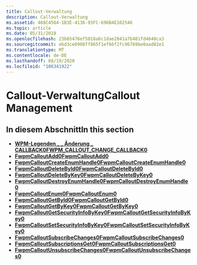 ```yaml
---
title: Callout-Verwaltung
description: Callout-Verwaltung
ms.assetid: 468C4564-1B3E-4136-93FC-696B4E102546
ms.topic: article
ms.date: 05/31/2018
ms.openlocfilehash: 23b65476ef5018a6c1dae2841a7b481fd4640ca3
ms.sourcegitcommit: ebd3ce6908ff865f1ef66f2fc96769be0aad82e1
ms.translationtype: MT
ms.contentlocale: de-DE
ms.lasthandoff: 08/19/2020
ms.locfileid: "106341922"
---
```

# <a name="callout-management"></a><span data-ttu-id="29230-103">Callout-Verwaltung</span><span class="sxs-lookup"><span data-stu-id="29230-103">Callout Management</span></span>

## <a name="in-this-section"></a><span data-ttu-id="29230-104">In diesem Abschnitt</span><span class="sxs-lookup"><span data-stu-id="29230-104">In this section</span></span>

-   [<span data-ttu-id="29230-105">**WPM-Legenden \_ \_ Änderung \_ CALLBACK0**</span><span class="sxs-lookup"><span data-stu-id="29230-105">**FWPM\_CALLOUT\_CHANGE\_CALLBACK0**</span></span>](/windows/win32/api/fwpmu/nc-fwpmu-fwpm_callout_change_callback0)
-   [<span data-ttu-id="29230-106">**FwpmCalloutAdd0**</span><span class="sxs-lookup"><span data-stu-id="29230-106">**FwpmCalloutAdd0**</span></span>](/windows/desktop/api/Fwpmu/nf-fwpmu-fwpmcalloutadd0)
-   [<span data-ttu-id="29230-107">**FwpmCalloutCreateEnumHandle0**</span><span class="sxs-lookup"><span data-stu-id="29230-107">**FwpmCalloutCreateEnumHandle0**</span></span>](/windows/desktop/api/Fwpmu/nf-fwpmu-fwpmcalloutcreateenumhandle0)
-   [<span data-ttu-id="29230-108">**FwpmCalloutDeleteById0**</span><span class="sxs-lookup"><span data-stu-id="29230-108">**FwpmCalloutDeleteById0**</span></span>](/windows/desktop/api/Fwpmu/nf-fwpmu-fwpmcalloutdeletebyid0)
-   [<span data-ttu-id="29230-109">**FwpmCalloutDeleteByKey0**</span><span class="sxs-lookup"><span data-stu-id="29230-109">**FwpmCalloutDeleteByKey0**</span></span>](/windows/desktop/api/Fwpmu/nf-fwpmu-fwpmcalloutdeletebykey0)
-   [<span data-ttu-id="29230-110">**FwpmCalloutDestroyEnumHandle0**</span><span class="sxs-lookup"><span data-stu-id="29230-110">**FwpmCalloutDestroyEnumHandle0**</span></span>](/windows/desktop/api/Fwpmu/nf-fwpmu-fwpmcalloutdestroyenumhandle0)
-   [<span data-ttu-id="29230-111">**FwpmCalloutEnum0**</span><span class="sxs-lookup"><span data-stu-id="29230-111">**FwpmCalloutEnum0**</span></span>](/windows/desktop/api/Fwpmu/nf-fwpmu-fwpmcalloutenum0)
-   [<span data-ttu-id="29230-112">**FwpmCalloutGetById0**</span><span class="sxs-lookup"><span data-stu-id="29230-112">**FwpmCalloutGetById0**</span></span>](/windows/desktop/api/Fwpmu/nf-fwpmu-fwpmcalloutgetbyid0)
-   [<span data-ttu-id="29230-113">**FwpmCalloutGetByKey0**</span><span class="sxs-lookup"><span data-stu-id="29230-113">**FwpmCalloutGetByKey0**</span></span>](/windows/desktop/api/Fwpmu/nf-fwpmu-fwpmcalloutgetbykey0)
-   [<span data-ttu-id="29230-114">**FwpmCalloutGetSecurityInfoByKey0**</span><span class="sxs-lookup"><span data-stu-id="29230-114">**FwpmCalloutGetSecurityInfoByKey0**</span></span>](/windows/desktop/api/Fwpmu/nf-fwpmu-fwpmcalloutgetsecurityinfobykey0)
-   [<span data-ttu-id="29230-115">**FwpmCalloutSetSecurityInfoByKey0**</span><span class="sxs-lookup"><span data-stu-id="29230-115">**FwpmCalloutSetSecurityInfoByKey0**</span></span>](/windows/desktop/api/Fwpmu/nf-fwpmu-fwpmcalloutsetsecurityinfobykey0)
-   [<span data-ttu-id="29230-116">**FwpmCalloutSubscribeChanges0**</span><span class="sxs-lookup"><span data-stu-id="29230-116">**FwpmCalloutSubscribeChanges0**</span></span>](/windows/desktop/api/Fwpmu/nf-fwpmu-fwpmcalloutsubscribechanges0)
-   [<span data-ttu-id="29230-117">**FwpmCalloutSubscriptionsGet0**</span><span class="sxs-lookup"><span data-stu-id="29230-117">**FwpmCalloutSubscriptionsGet0**</span></span>](/windows/desktop/api/Fwpmu/nf-fwpmu-fwpmcalloutsubscriptionsget0)
-   [<span data-ttu-id="29230-118">**FwpmCalloutUnsubscribeChanges0**</span><span class="sxs-lookup"><span data-stu-id="29230-118">**FwpmCalloutUnsubscribeChanges0**</span></span>](/windows/desktop/api/Fwpmu/nf-fwpmu-fwpmcalloutunsubscribechanges0)

 

 